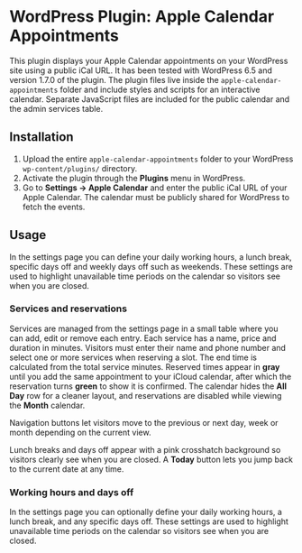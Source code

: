 # WordPress Plugin: Apple Calendar Appointments

This plugin displays your Apple Calendar appointments on your WordPress site using a public iCal URL. It has been tested with WordPress 6.5 and version 1.7.0 of the plugin. The plugin files live inside the `apple-calendar-appointments` folder and include styles and scripts for an interactive calendar.
Separate JavaScript files are included for the public calendar and the admin services table.

## Installation
1. Upload the entire `apple-calendar-appointments` folder to your WordPress `wp-content/plugins/` directory.
2. Activate the plugin through the **Plugins** menu in WordPress.
3. Go to **Settings → Apple Calendar** and enter the public iCal URL of your Apple Calendar.
   The calendar must be publicly shared for WordPress to fetch the events.

## Usage

In the settings page you can define your daily working hours, a lunch break, specific days off and weekly days off such as weekends. These settings are used to highlight unavailable time periods on the calendar so visitors see when you are closed.

### Services and reservations
Services are managed from the settings page in a small table where you can add, edit or remove each entry. Each service has a name, price and duration in minutes. Visitors must enter their name and phone number and select one or more services when reserving a slot. The end time is calculated from the total service minutes. Reserved times appear in **gray** until you add the same appointment to your iCloud calendar, after which the reservation turns **green** to show it is confirmed.
The calendar hides the **All Day** row for a cleaner layout, and reservations are disabled while viewing the **Month** calendar.

Navigation buttons let visitors move to the previous or next day, week or month depending on the current view.

Lunch breaks and days off appear with a pink crosshatch background so visitors clearly see when you are closed. A **Today** button lets you jump back to the current date at any time.

### Working hours and days off
In the settings page you can optionally define your daily working hours, a lunch break, and any specific days off. These settings are used to highlight unavailable time periods on the calendar so visitors see when you are closed.


